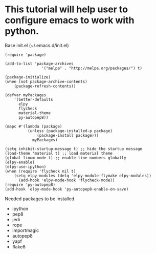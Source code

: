 # This tutorial will help user to configure emacs to work with python.

Base init.el (~/.emacs.d/init.el)

```
(require 'package)

(add-to-list 'package-archives
	            '("melpa" . "http://melpa.org/packages/") t)

(package-initialize)
(when (not package-archive-contents)
    (package-refresh-contents))

(defvar myPackages
    '(better-defaults
      elpy
      flycheck
      material-theme
      py-autopep8))

(mapc #'(lambda (package)
	      (unless (package-installed-p package)
		      (package-install package)))
            myPackages)

(setq inhibit-startup-message t) ;; hide the startup message
(load-theme 'material t) ;; load material theme
(global-linum-mode t) ;; enable line numbers globally
(elpy-enable)
(elpy-use-ipython)
(when (require 'flycheck nil t)
    (setq elpy-modules (delq 'elpy-module-flymake elpy-modules))
      (add-hook 'elpy-mode-hook 'flycheck-mode))
(require 'py-autopep8)
(add-hook 'elpy-mode-hook 'py-autopep8-enable-on-save)
```

Needed packages to be installed.
- ipython
- pep8
- jedi
- rope
- importmagic
- autopep8
- yapf
- flake8
